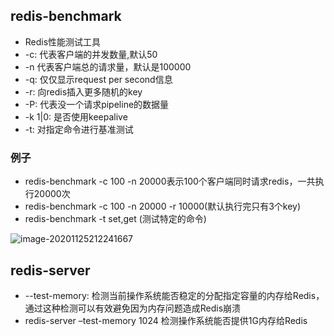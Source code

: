 ## redis-benchmark
- Redis性能测试工具
- -c: 代表客户端的并发数量,默认50
- -n <requests> 代表客户端总的请求量，默认是100000
- -q: 仅仅显示request per second信息
- -r: 向redis插入更多随机的key
- -P: 代表没一个请求pipeline的数据量
- -k 1|0: 是否使用keepalive
- -t: 对指定命令进行基准测试

### 例子
- redis-benchmark -c 100 -n 20000表示100个客户端同时请求redis，一共执行20000次
-  redis-benchmark -c 100 -n 20000 -r 10000(默认执行完只有3个key)
- redis-benchmark -t set,get (测试特定的命令)



![image-20201125212241667](https://kingcall.oss-cn-hangzhou.aliyuncs.com/blog/img/2020/11/25/21:22:42-image-20201125212241667.png)

## redis-server
- --test-memory: 检测当前操作系统能否稳定的分配指定容量的内存给Redis，通过这种检测可以有效避免因为内存问题造成Redis崩溃
- redis-server –test-memory 1024 检测操作系统能否提供1G内存给Redis